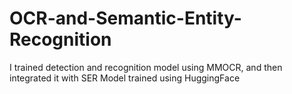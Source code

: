# OCR-and-Semantic-Entity-Recognition
I trained detection and recognition model using MMOCR, and then integrated it with SER Model trained using HuggingFace

